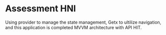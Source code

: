 # Assessment HNI

Using provider to manage the state management, Getx to ultilize navigation, and this application is completed MVVM architecture with API HIT.
